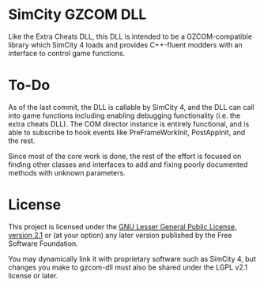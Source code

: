 # SimCity GZCOM DLL
Like the Extra Cheats DLL, this DLL is intended to be a GZCOM-compatible
library which SimCity 4 loads and provides C++-fluent modders with an
interface to control game functions.


# To-Do
As of the last commit, the DLL is callable by SimCity 4, and the DLL can call
into game functions including enabling debugging functionality (i.e. the extra
cheats DLL). The COM director instance is entirely functional, and is able to
subscribe to hook events like PreFrameWorkInit, PostAppInit, and the rest.

Since most of the core work is done, the rest of the effort is focused on
finding other classes and interfaces to add and fixing poorly documented
methods with unknown parameters.

# License

This project is licensed under the [GNU Lesser General Public License, version 2.1](https://www.gnu.org/licenses/old-licenses/lgpl-2.1.en.html) or (at your option) any later version published by the Free Software Foundation.

You may dynamically link it with proprietary software such as SimCity 4, but changes you make to gzcom-dll must also be shared under the LGPL v2.1 license or later.